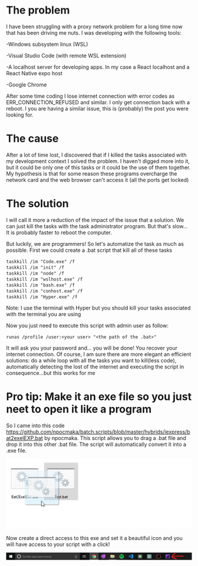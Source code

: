# The problem
I have been struggling with a proxy network problem for a long time now that has been driving me nuts. I was developing with the following tools:

-Windows subsystem linux (WSL)

-Visual Studio Code (with remote WSL extension)

-A localhost server for developing apps. In my case a React localhost and a React Native expo host

-Google Chrome

After some time coding I lose internet connection with error codes as ERR_CONNECTION_REFUSED and similar. I only get connection back with a reboot. I you are having a similar issue, this is (probably) the post you were looking for.

# The cause
After a lot of time lost, I discovered that if I killed the tasks associated with my development context I solved the problem. I haven't digged more into it, but it could be only one of this tasks or it could be the use of them together. My hypothesis is that for some reason these programs overcharge the network card and the web browser can't access it (all the ports get locked)

# The solution
I will call it more a reduction of the impact of the issue that a solution. We can just kill the tasks with the task administrator program. But that's slow... It is probably faster to reboot the computer. 

But luckily, we are programmers! So let's automatize the task as much as possible. First we could create a .bat script that kill all of these tasks

```
taskkill /im "Code.exe" /f
taskkill /im "init" /f
taskkill /im "node" /f
taskkill /im "wslhost.exe" /f
taskkill /im "bash.exe" /f
taskkill /im "conhost.exe" /f
taskkill /im "Hyper.exe" /f
```
Note: I use the  terminal with Hyper but you should kill your tasks associated with the terminal you are using

Now you just need to execute this script with admin user as follow:
```
runas /profile /user:<your user> "<the path of the .bat>"
```

It will ask you your password and... you will be done! You recover your internet connection. Of course, I am sure there are more elegant an efficient solutions: do a while loop with all the tasks you want to kill(less code), automatically detecting the lost of the internet and executing the script in consequence...but this works for me

# Pro tip: Make it an exe file so you just neet to open it like a program 
So I came into this code https://github.com/npocmaka/batch.scripts/blob/master/hybrids/iexpress/bat2exeIEXP.bat by npocmaka. This script allows you to drag a .bat file and drop it into this other .bat file. The script will automatically convert it into a .exe file.

<img src="https://github.com/pabloi09/issueWSL/blob/master/showing.gif?raw=true"/>

Now create a direct access to this exe and set it a beautiful icon and you will have access to your script with a click!

<img src="https://github.com/pabloi09/issueWSL/blob/master/demo2.png?raw=true"/>






